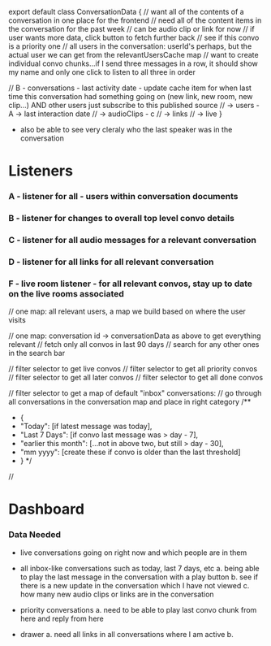 export default class ConversationData { // want all of the contents of a
conversation in one place for the frontend // need all of the content items in
the conversation for the past week // can be audio clip or link for now // if
user wants more data, click button to fetch further back // see if this convo is
a priority one // all users in the conversation: userId's perhaps, but the
actual user we can get from the relevantUsersCache map // want to create
individual convo chunks...if I send three messages in a row, it should show my
name and only one click to listen to all three in order

// B - conversations - last activity date - update cache item for when last time
this conversation had something going on (new link, new room, new clip...) AND
other users just subscribe to this published source // -> users - A -> last
interaction date // -> audioClips - c // -> links // -> live }

- also be able to see very cleraly who the last speaker was in the conversation

# Listeners

### A - listener for all - users within conversation documents

### B - listener for changes to overall top level convo details

### C - listener for all audio messages for a relevant conversation

### D - listener for all links for all relevant conversation

### F - live room listener - for all relevant convos, stay up to date on the live rooms associated

// one map: all relevant users, a map we build based on where the user visits

// one map: conversation id -> conversationData as above to get everything
relevant // fetch only all convos in last 90 days // search for any other ones
in the search bar

// filter selector to get live convos // filter selector to get all priority
convos // filter selector to get all later convos // filter selector to get all
done convos

// filter selector to get a map of default "inbox" conversations: // go through
all conversations in the conversation map and place in right category /\*\*

- {
- "Today": [if latest message was today],
- "Last 7 Days": [if convo last message was > day - 7],
- "earlier this month": [...not in above two, but still > day - 30],
- "mm yyyy": [create these if convo is older than the last threshold]
- } \*/

//

# Dashboard

### Data Needed

- live conversations going on right now and which people are in them
- all inbox-like conversations such as today, last 7 days, etc a. being able to
  play the last message in the conversation with a play button b. see if there
  is a new update in the conversation which I have not viewed c. how many new
  audio clips or links are in the conversation
- priority conversations a. need to be able to play last convo chunk from here
  and reply from here

- drawer a. need all links in all conversations where I am active b.
